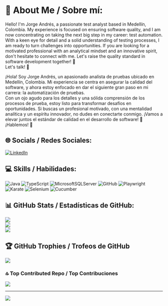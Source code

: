 # 💫 About Me / Sobre mí:
Hello! I'm Jorge Andrés, a passionate test analyst based in Medellín, Colombia. My experience is focused on ensuring software quality, and I am now concentrating on taking the next big step in my career: test automation. With a keen eye for detail and a solid understanding of testing processes, I am ready to turn challenges into opportunities. If you are looking for a motivated professional with an analytical mindset and an innovative spirit, don't hesitate to connect with me. Let's raise the quality standard in software development together! 🚀 <br>Let's talk! 📩<br>

¡Hola! Soy Jorge Andrés, un apasionado analista de pruebas ubicado en Medellín, Colombia. Mi experiencia se centra en asegurar la calidad del software, y ahora estoy enfocado en dar el siguiente gran paso en mi carrera: la automatización de pruebas.<br>Con un ojo agudo para los detalles y una sólida comprensión de los procesos de prueba, estoy listo para transformar desafíos en oportunidades. Si buscas un profesional motivado, con una mentalidad analítica y un espíritu innovador, no dudes en conectarte conmigo. ¡Vamos a elevar juntos el estándar de calidad en el desarrollo de software! 🚀<br>¡Hablemos! 📩<br>


## 🌐 Socials / Redes Sociales:
[![LinkedIn](https://img.shields.io/badge/LinkedIn-%230077B5.svg?logo=linkedin&logoColor=white)](https://linkedin.com/in/jorandresft) 


## 💻 Skills / Habilidades:
![Java](https://img.shields.io/badge/java-%23ED8B00.svg?style=for-the-badge&logo=openjdk&logoColor=white) 
![TypeScript](https://img.shields.io/badge/typescript-%23007ACC.svg?style=for-the-badge&logo=typescript&logoColor=white) 
![MicrosoftSQLServer](https://img.shields.io/badge/Microsoft%20SQL%20Server-CC2927?style=for-the-badge&logo=microsoft%20sql%20server&logoColor=white) 
![GitHub](https://img.shields.io/badge/github-%23121011.svg?style=for-the-badge&logo=github&logoColor=white)
![Playwright](https://img.shields.io/badge/Playwright-47704b?style=for-the-badge&logo=playwright&logoColor=white)
![Karate](https://img.shields.io/badge/Karate-%23121011?style=for-the-badge&logo=karate&logoColor=white)
![Selenium](https://img.shields.io/badge/-selenium-CB02A?style=for-the-badge&logo=selenium&logoColor=white)
![Cucumber](https://img.shields.io/badge/-Cucumber-23D96C?for-the-badge&logo=cucumber&logoColor=white)


## 📊 GitHub Stats / Estadísticas de GitHub:
![](https://github-readme-stats.vercel.app/api?username=jorandresft&theme=transparent&hide_border=false&include_all_commits=false&count_private=false)<br/>
![](https://github-readme-streak-stats.herokuapp.com/?user=jorandresft&theme=transparent&hide_border=false)<br/>
![](https://github-readme-stats.vercel.app/api/top-langs/?username=jorandresft&theme=transparent&hide_border=false&include_all_commits=false&count_private=false&layout=compact)


## 🏆 GitHub Trophies / Trofeos de GitHub
![](https://github-profile-trophy.vercel.app/?username=jorandresft&theme=transparent&no-frame=false&no-bg=true&margin-w=4)


### 🔝 Top Contributed Repo / Top Contribuciones
![](https://github-contributor-stats.vercel.app/api?username=jorandresft&limit=5&theme=dark&combine_all_yearly_contributions=true)

---
[![](https://visitcount.itsvg.in/api?id=jorandresft&icon=0&color=0)](https://visitcount.itsvg.in)

<!-- Proudly created with GPRM ( https://gprm.itsvg.in ) -->
